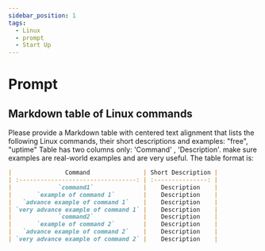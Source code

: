 ```yaml
---
sidebar_position: 1
tags:
  - Linux
  - prompt
  - Start Up
---
```


# Prompt

## Markdown table of Linux commands

Please provide a Markdown table with centered text alignment that lists the following Linux commands, their short descriptions and examples: "free", "uptime"
Table has two columns only: 'Command' , 'Description'.
make sure examples are real-world examples and are very useful.
The table format is:

```markdown
|               Command               | Short Description |
| :---------------------------------: | :---------------: |
|             `command1`              |    Description    |
|       `example of command 1`        |    Description    |
|   `advance example of command 1`    |    Description    |
| `very advance example of command 1` |    Description    |
|             `command2`              |    Description    |
|       `example of command 2`        |    Description    |
|   `advance example of command 2`    |    Description    |
| `very advance example of command 2` |    Description    |
```